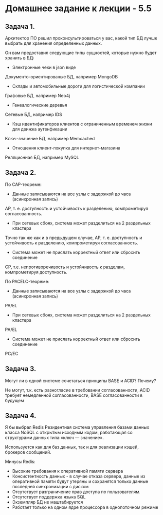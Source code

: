 # Домашнее задание к лекции - 5.5

## Задача 1.

Архитектор ПО решил проконсультироваться у вас, какой тип БД лучше выбрать для хранения определенных данных.

Он вам предоставил следующие типы сущностей, которые нужно будет хранить в БД:


- Электронные чеки в json виде

Документо-ориентированые БД, например MongoDB

- Склады и автомобильные дороги для логистической компании

Графовые БД, например Neo4j

- Генеалогические деревья

Сетевые БД, например IDS

- Кэш идентификаторов клиентов с ограниченным временем жизни для движка аутенфикации

Ключ-значение БД, например Memcached

- Отношения клиент-покупка для интернет-магазина

Реляционная БД, например MySQL


## Задача 2.

По CAP-теореме:

- Данные записываются на все узлы с задержкой до часа (асинхронная запись)

AP, т. е. доступность и устойчивость к разделению, компрометируя согласованность.

- При сетевых сбоях, система может разделиться на 2 раздельных кластера

Точно так же как и в предыдущем случае, AP, т. е. доступность и устойчивость к разделению, компрометируя согласованность.

- Система может не прислать корректный ответ или сбросить соединение

CP, т.е. непротиворечивость и устойчивость к разделам, компрометируя доступность.


По PACELC-теореме:

- Данные записываются на все узлы с задержкой до часа (асинхронная запись)

PA/EL

- При сетевых сбоях, система может разделиться на 2 раздельных кластера

PA/EL


- Система может не прислать корректный ответ или сбросить соединение

PC/EC

## Задача 3.

Могут ли в одной системе сочетаться принципы BASE и ACID? Почему?

Не могут, т.к. есть разногласие в требовании согласованности, ACID требует немедленной согласованности, BASE согласованности в будущем


## Задача 4.

Я бы выбрал Redis
Резидентная система управления базами данных класса NoSQL с открытым исходным кодом, работающая со структурами данных типа «ключ — значение».

Используется как для баз данных, так и для реализации кэшей, брокеров сообщений.

Минусы Redis:

* Высокие требования к оперативной памяти сервера
* Консистентность данных - в случае отказа сервера, данные из оперативной памяти будут утеряны и сохранятся только данные последней синхронизации с диском
* Отсутствует разграничение прав доступа по пользователям.
* Отсутствует поддержка языка SQL
* Экземпляр БД не маштабируется
* Работает только на одном ядре процессора в однопоточном режиме
